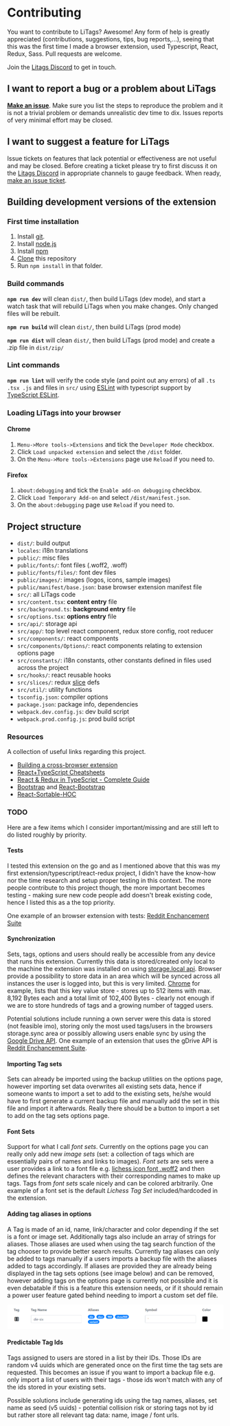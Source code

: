 Contributing
============

You want to contribute to LiTags? Awesome! Any form of help is greatly appreciated 
(contributions, suggestions, tips, bug reports,...), seeing that this was the first time I made a browser extension, 
used Typescript, React, Redux, Sass. Pull requests are welcome.

Join the [Litags Discord](https://discord.gg/4d7QWUK) to get in touch.

## I want to report a bug or a problem about LiTags

[__Make an issue__](https://github.com/mpunkenhofer/litags/issues/new). Make sure you list the steps to reproduce the 
problem and it is not a trivial problem or demands unrealistic dev time to dix. Issues reports of very minimal effort 
may be closed. 

## I want to suggest a feature for LiTags

Issue tickets on features that lack potential or effectiveness are not useful and may be closed. Before creating a 
ticket please try to first discuss it on the [Litags Discord](https://discord.gg/4d7QWUK) in appropriate channels to
gauge feedback. When ready, [make an issue ticket](https://github.com/mpunkenhofer/litags/issues/new).

## Building development versions of the extension

### First time installation

1. Install [git](https://git-scm.com/).
2. Install [node.js](https://nodejs.org)
3. Install [npm](https://www.npmjs.com/get-npm)
4. [Clone](https://help.github.com/articles/cloning-a-repository/) this repository 
5. Run `npm install` in that folder.

### Build commands

**`npm run dev`** will clean `dist/`, then build LiTags (dev mode), and start a watch task that will rebuild LiTags when 
you make changes. Only changed files will be rebuilt.

**`npm run build`** will clean `dist/`, then build LiTags (prod mode)

**`npm run dist`** will clean `dist/`, then build LiTags (prod mode) and create a .zip file in `dist/zip/`

### Lint commands

**`npm run lint`** will verify the code style (and point out any errors) of all `.ts .tsx .js` and files in `src/` 
using  [ESLint](http://eslint.org/) with typescript support by 
[TypeScript ESLint](https://github.com/typescript-eslint/typescript-eslint).

### Loading LiTags into your browser

#### Chrome

1. `Menu->More tools->Extensions` and tick the `Developer Mode` checkbox.
2. Click `Load unpacked extension` and select the `/dist` folder.
3. On the `Menu->More tools->Extensions` page use `Reload` if you need to.

#### Firefox

1. `about:debugging` and tick the `Enable add-on debugging` checkbox.
2. Click `Load Temporary Add-on` and select `/dist/manifest.json`.
3. On  the `about:debugging` page use `Reload` if you need to.

## Project structure

  - `dist/`: build output
  - `locales`: i18n translations
  - `public/`: misc files
  - `public/fonts/`: font files (.woff2, .woff)
  - `public/fonts/files/`: font dev files
  - `public/images/`: images (logos, icons, sample images)
  - `public/manifest/base.json`: base browser extension manifest file
  - `src/`: all LiTags code
  - `src/content.tsx`: **content entry** file
  - `src/background.ts`: **background entry** file
  - `src/options.tsx`: **options entry** file
  - `src/api/`: storage api 
  - `src/app/`: top level react component, redux store config, root reducer
  - `src/components/`: react components
  - `src/components/Options/`: react components relating to extension options page
  - `src/constants/`: i18n constants, other constants defined in files used across the project
  - `src/hooks/`: react reusable hooks
  - `src/slices/`: redux [slice](https://redux-toolkit.js.org/api/createslice/) defs 
  - `src/util/`: utility functions
  - `tsconfig.json`: compiler options
  - `package.json`: package info, dependencies
  - `webpack.dev.config.js`: dev build script
  - `webpack.prod.config.js`: prod build script

### Resources

A collection of useful links regarding this project.
- [Building a cross-browser extension](https://developer.mozilla.org/en-US/docs/Mozilla/Add-ons/WebExtensions/Build_a_cross_browser_extension)
- [React+TypeScript Cheatsheets](https://github.com/typescript-cheatsheets/react-typescript-cheatsheet)
- [React & Redux in TypeScript - Complete Guide](https://github.com/piotrwitek/react-redux-typescript-guide)
- [Bootstrap](https://getbootstrap.com/) and [React-Bootstrap](https://react-bootstrap.github.io/)
- [React-Sortable-HOC](https://github.com/clauderic/react-sortable-hoc)
  
### TODO

Here are a few items which I consider important/missing and are still left to do listed roughly by priority. 

#### Tests

I tested this extension on the go and as I mentioned above that this was my first extension/typescript/react-redux 
project, I didn't have the know-how nor the time research and setup proper testing in this context. The more people 
contribute to this project though, the more important becomes testing - making sure new code people add doesn't break
existing code, hence I listed this as a the top priority.  

One example of an browser extension with tests: 
[Reddit Enchancement Suite](https://github.com/honestbleeps/Reddit-Enhancement-Suite)

#### Synchronization

Sets, tags, options and users should really be accessible from any device that runs this extension. Currently this data 
is stored/created only local to the machine the extension was installed on using 
[storage.local api](https://developer.mozilla.org/en-US/docs/Mozilla/Add-ons/WebExtensions/API/storage/local). Browser
provide a possibility to store data in an area which will be synced across all instances the user is logged into, but 
this is very limited. [Chrome](https://developer.chrome.com/apps/storage#property-sync) for example, lists that this key 
value store - stores up to 512 items with max. 8,192 Bytes each and a total limit of 102,400 Bytes - clearly not enough 
if we are to store hundreds of tags and a growing number of tagged users. 

Potential solutions include running a own server were this data is stored (not feasible imo), storing only the most 
used tags/users in the browsers storage.sync area or possibly allowing users enable sync by using the 
[Google Drive API](https://developers.google.com/drive/api/v3/reference). 
One example of an extension that uses the gDrive API is 
[Reddit Enchancement Suite](https://github.com/honestbleeps/Reddit-Enhancement-Suite).

#### Importing Tag sets

Sets can already be imported using the backup utilities on the options page, however importing set data overwrites all
existing sets data, hence if someone wants to import a set to add to the existing sets, he/she would have to first 
generate a current backup file and manually add the set in this file and import it afterwards. Really there should be
a button to import a set to add on the tag sets options page. 

#### Font Sets

Support for what I call _font sets_. Currently on the options page you can really only add new _image sets_ 
(set: a collection of tags which are essentially pairs of names and links to images). _Font sets_ are sets were a user
provides a link to a font file e.g. 
[lichess icon font .woff2](https://github.com/ornicar/lila/blob/master/public/font/lichess.chess.woff2) and then defines
the relevant characters with their corresponding names to make up tags. Tags from _font sets_ scale nicely and can be 
colored arbitrarily. One example of a font set is the default _Lichess Tag Set_ included/hardcoded in the extension.

#### Adding tag aliases in options

A Tag is made of an id, name, link/character and color depending if the set is a font or image set. Additionally tags
also include an array of strings for aliases. Those aliases are used when using the tag search function of the tag 
chooser to provide better search results. Currently tag aliases can only be added to tags manually if a users imports
a backup file with the aliases added to tags accordingly. If aliases are provided they are already being displayed
in the tag sets options (see image below) and can be removed, however adding tags on the options page is currently 
not possible and it is even debatable if this is a feature this extension needs, or if it should remain a power user 
feature gated behind needing to import a custom set def file. 

<img src="https://raw.githubusercontent.com/mpunkenhofer/litags/master/public/images/litags_example_options_tag-view.png" alt="litags_example_options_tag-view"/>

#### Predictable Tag Ids

Tags assigned to users are stored in a list by their IDs. Those IDs are random v4 uuids which are generated once on
the first time the tag sets are requested. This becomes an issue if you want to import a backup file e.g. only import a 
list of users with their tags - those ids won't match with any of the ids stored in your existing sets.

Possible solutions include generating ids using the tag names, aliases, set name as seed (v5 uuids) - potential 
collision risk or storing tags not by id but rather store all relevant tag data: name, image / font urls.  